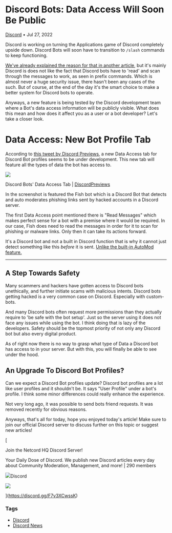 Discord Bots: Data Access Will Soon Be Public
=============================================

[Discord](https://netcord.site/tag/discord/) • Jul 27, 2022

[](https://www.facebook.com/sharer/sharer.php?u=https://netcord.site/discord-bots-data-access-tab/)[](https://twitter.com/intent/tweet?text=Discord%20Bots%3A%20Data%20Access%20Will%20Soon%20Be%20Public&url=https://netcord.site/discord-bots-data-access-tab/)

Discord is working on turning the Applications game of Discord completely upside down. Discord Bots will soon have to transition to `/slash` commands to keep functioning.

[We've already explained the reason for that in another article](https://netcord.site/discord-bots-are-changing-drastically/), but it's mainly Discord is does not like the fact that Discord bots have to 'read' and scan through the messages to work, as seen in prefix commands. Which is almost never a huge security issue, there hasn't been any cases of the such. But of course, at the end of the day it's the smart choice to make a better system for Discord bots to operate.

Anyways, a new feature is being tested by the Discord development team where a Bot's data access information will be publicly visible. What does this mean and how does it affect you as a user or a bot developer? Let's take a closer look.

Data Access: New Bot Profile Tab
================================

According to [this tweet by Discord Previews](https://twitter.com/DiscordPreviews/status/1550758692794032128), a new Data Access tab for Discord Bot profiles seems to be under development. This new tab will feature all the types of data the bot has access to.

![](https://netcord.site/content/images/2022/07/image-51.png)

Discord Bots' Data Access Tab | [DiscordPreviews](https://twitter.com/DiscordPreviews/status/1550758692794032128)

In the screenshot is featured the Fish bot which is a Discord Bot that detects and auto moderates phishing links sent by hacked accounts in a Discord server.

The first Data Access point mentioned there is "Read Messages" which makes perfect sense for a bot with a premise where it would be required. In our case, Fish does need to read the messages in order for it to scan for phishing or malware links. Only then it can take its actions forward.

It's a Discord bot and not a built in Discord function that is why it cannot just detect something like this _before_ it is sent. [Unlike the built-in AutoMod feature.](https://netcord.site/auto-content-moderation-discord-feature/)

* * *

A Step Towards Safety
---------------------

Many scammers and hackers have gotten access to Discord bots unethically, and further initiate scams with malicious intents. Discord bots getting hacked is a very common case on Discord. Especially with custom-bots.

And many Discord bots often request more permissions than they actually require to 'be safe with the bot setup'. Just so the server using it does not face any issues while using the bot. I think doing that is lazy of the developers. Safety should be the topmost priority of not only any Discord bot but also every digital product.

As of right now there is no way to grasp what type of Data a Discord bot has access to in your server. But with this, you will finally be able to see under the hood.

An Upgrade To Discord Bot Profiles?
-----------------------------------

Can we expect a Discord Bot profiles update? Discord bot profiles are a lot like user profiles and it shouldn't be. It says "User Profile" under a bot's profile. I think some minor differences could really enhance the experience.

Not very long ago, it was possible to send bots friend requests. It was removed recently for obvious reasons.

Anyways, that's all for today, hope you enjoyed today's article! Make sure to join our official Discord server to discuss further on this topic or suggest new articles!

[

Join the Netcord HQ Discord Server!

Your Daily Dose of Discord. We publish new Discord articles every day about Community Moderation, Management, and more! | 290 members

![](https://discord.gg/assets/ec2c34cadd4b5f4594415127380a85e6.ico)Discord

![](https://cdn.discordapp.com/splashes/961291793075417108/55966441a25910c5bc404662d78bc9e6.jpg?size=512)

](https://discord.gg/F7v3XCwssK)

### Tags

*   [Discord](/tag/discord/ "Discord")
*   [Discord News](/tag/discord-news/ "Discord News")
